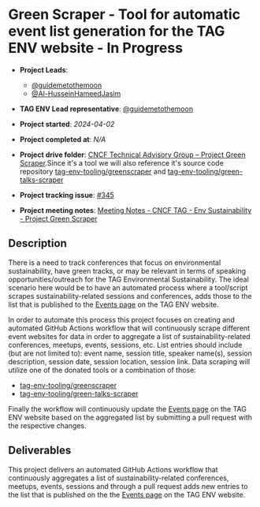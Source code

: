 # Green Scraper - Tool for automatic event list generation for the TAG ENV website - In Progress

- **Project Leads**:
  - [@guidemetothemoon](https://github.com/guidemetothemoon)
  - [@Al-HusseinHameedJasim](https://github.com/Al-HusseinHameedJasim)

- **TAG ENV Lead representative**: [@guidemetothemoon](https://github.com/guidemetothemoon)
- **Project started**: *2024-04-02*
- **Project completed at**: *N/A*
- **Project drive folder**: [CNCF Technical Advisory Group – Project Green Scraper](https://drive.google.com/drive/folders/1wem48mKn88oh7yGVIt430lpY2an5UdUZ?usp=drive_link).Since it's a tool we will also reference it's source code repository [tag-env-tooling/greenscraper](https://github.com/cncf-tags/tag-env-tooling/tree/main/greenscraper) and [tag-env-tooling/green-talks-scraper](https://github.com/cncf-tags/tag-env-tooling/tree/main/green-talks-scraper)
- **Project tracking issue**: [#345](https://github.com/cncf/tag-env-sustainability/issues/345)
- **Project meeting notes**: [Meeting Notes - CNCF TAG - Env Sustainability - Project Green Scraper](https://docs.google.com/document/d/1auQNB62ozY3KSwipoBp68GT1sRujZpBeCyRnjKKNnT0/edit?usp=sharing)

## Description

There is a need to track conferences that focus on environmental sustainability, have green tracks, or may be relevant in terms of speaking opportunities/outreach for the TAG Environmental Sustainability. The ideal scenario here would be to have an automated process where a tool/script scrapes sustainability-related sessions and conferences, adds those to the list that is published to the [Events page](https://tag-env-sustainability.cncf.io/events) on the TAG ENV website.

In order to automate this process this project focuses on creating and automated GitHub Actions workflow that will continuously scrape different event websites for data in order to aggregate a list of sustainability-related conferences, meetups, events, sessions, etc. List entries should include (but are not limited to): event name, session title, speaker name(s), session description, session date, session location, session link. Data scraping will utilize one of the donated tools or a combination of those:

- [tag-env-tooling/greenscraper](https://github.com/cncf-tags/tag-env-tooling/tree/main/greenscraper)
- [tag-env-tooling/green-talks-scraper](https://github.com/cncf-tags/tag-env-tooling/tree/main/green-talks-scraper)

Finally the workflow will continuously update the [Events page](https://tag-env-sustainability.cncf.io/events) on the TAG ENV website based on the aggregated list by submitting a pull request with the respective changes.

## Deliverables

This project delivers an automated GitHub Actions workflow that continuously aggregates a list of sustainability-related conferences, meetups, events, sessions and through a pull request adds new entries to the list that is published on the the [Events page](https://tag-env-sustainability.cncf.io/events) on the TAG ENV website.

